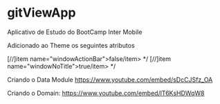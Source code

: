 # gitViewApp
Aplicativo de Estudo do BootCamp Inter Mobile






Adicionado ao Theme os seguintes atributos

[//]item name="windowActionBar">false/item> */
[//]item name="windowNoTitle">true/item>   */



Criando o Data Module
https://www.youtube.com/embed/sDcCJSfz_OA



Criando o Domain: 
https://www.youtube.com/embed/lT6KsHDWqW8
